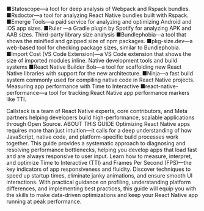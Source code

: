 ■Statoscope—a tool for deep analysis of Webpack and Rspack bundles.
 ■Rsdoctor—a tool for analyzing React Native bundles built with Rspack.
 ■Emerge Tools—a paid service for analyzing and optimizing Android and iOS app sizes.
 ■Ruler  —a Gradle plugin by Spotify for analyzing APK and AAB sizes.
 Third-party library size analysis
 ■Bundlephobia—a tool that shows the minified and gzipped size of npm packages.
 ■pkg-size.dev—a web-based tool for checking package sizes, similar to Bundlephobia.
 ■Import Cost (VS Code Extension)—a VS Code extension that shows the size of 
imported modules inline.
 Native development tools and build systems
 ■React Native Builder Bob—a tool for scaffolding new React Native libraries with 
support for the new architecture.
 ■Ninja—a fast build system commonly used for compiling native code in React Native 
projects.
 Measuring app performance with Time to Interactive
 ■react-native-performance—a tool for tracking React Native app performance markers 
like TTI.

Callstack is a team of React Native experts,
core contributors, and Meta partners helping 
developers build high-performance, scalable 
applications through Open Source.
ABOUT  THIS GUIDE
Optimizing React Native apps requires more than just intuition—it calls for 
a deep understanding of how JavaScript, native code, and platform-specific 
build processes work together. This guide provides a systematic approach to 
diagnosing and resolving performance bottlenecks, helping you develop apps 
that load fast and are always responsive to user input.
Learn   how   to   measure,   interpret,   and   optimize   Time   to   Interactive   (TTI)   and 
Frames Per Second (FPS)—the key indicators of app responsiveness and 
fluidity. Discover techniques to speed up startup times, eliminate janky 
animations, and ensure smooth UI interactions. With practical guidance on 
profiling, understanding platform differences, and implementing best 
practices, this guide will equip you with the skills to make data-driven 
optimizations and keep your React Native app running at peak performance.